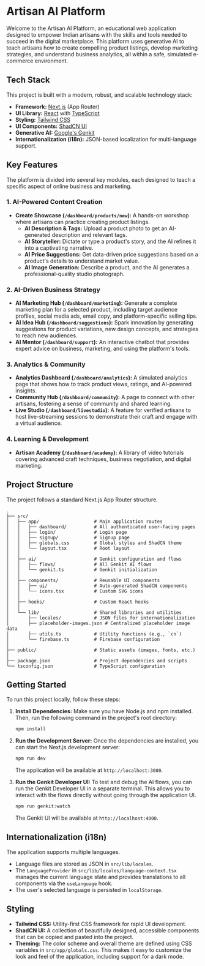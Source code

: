 # Artisan AI Platform

Welcome to the Artisan AI Platform, an educational web application designed to empower Indian artisans with the skills and tools needed to succeed in the digital marketplace. This platform uses generative AI to teach artisans how to create compelling product listings, develop marketing strategies, and understand business analytics, all within a safe, simulated e-commerce environment.

## Tech Stack

This project is built with a modern, robust, and scalable technology stack:

- **Framework:** [Next.js](https://nextjs.org/) (App Router)
- **UI Library:** [React](https://react.dev/) with [TypeScript](https://www.typescriptlang.org/)
- **Styling:** [Tailwind CSS](https://tailwindcss.com/)
- **UI Components:** [ShadCN UI](https://ui.shadcn.com/)
- **Generative AI:** [Google's Genkit](https://firebase.google.com/docs/genkit)
- **Internationalization (i18n):** JSON-based localization for multi-language support.

## Key Features

The platform is divided into several key modules, each designed to teach a specific aspect of online business and marketing.

### 1. AI-Powered Content Creation
- **Create Showcase (`/dashboard/products/new`):** A hands-on workshop where artisans can practice creating product listings.
  - **AI Description & Tags:** Upload a product photo to get an AI-generated description and relevant tags.
  - **AI Storyteller:** Dictate or type a product's story, and the AI refines it into a captivating narrative.
  - **AI Price Suggestions:** Get data-driven price suggestions based on a product's details to understand market value.
  - **AI Image Generation:** Describe a product, and the AI generates a professional-quality studio photograph.

### 2. AI-Driven Business Strategy
- **AI Marketing Hub (`/dashboard/marketing`):** Generate a complete marketing plan for a selected product, including target audience profiles, social media ads, email copy, and platform-specific selling tips.
- **AI Idea Hub (`/dashboard/suggestions`):** Spark innovation by generating suggestions for product variations, new design concepts, and strategies to reach new audiences.
- **AI Mentor (`/dashboard/support`):** An interactive chatbot that provides expert advice on business, marketing, and using the platform's tools.

### 3. Analytics & Community
- **Analytics Dashboard (`/dashboard/analytics`):** A simulated analytics page that shows how to track product views, ratings, and AI-powered insights.
- **Community Hub (`/dashboard/community`):** A page to connect with other artisans, fostering a sense of community and shared learning.
- **Live Studio (`/dashboard/livestudio`):** A feature for verified artisans to host live-streaming sessions to demonstrate their craft and engage with a virtual audience.

### 4. Learning & Development
- **Artisan Academy (`/dashboard/academy`):** A library of video tutorials covering advanced craft techniques, business negotiation, and digital marketing.

## Project Structure

The project follows a standard Next.js App Router structure.

```
.
├── src/
│   ├── app/                    # Main application routes
│   │   ├── dashboard/          # All authenticated user-facing pages
│   │   ├── login/              # Login page
│   │   ├── signup/             # Signup page
│   │   ├── globals.css         # Global styles and ShadCN theme
│   │   └── layout.tsx          # Root layout
│   │
│   ├── ai/                     # Genkit configuration and flows
│   │   ├── flows/              # All Genkit AI flows
│   │   └── genkit.ts           # Genkit initialization
│   │
│   ├── components/             # Reusable UI components
│   │   ├── ui/                 # Auto-generated ShadCN components
│   │   └── icons.tsx           # Custom SVG icons
│   │
│   ├── hooks/                  # Custom React hooks
│   │
│   └── lib/                    # Shared libraries and utilities
│       ├── locales/            # JSON files for internationalization
│       ├── placeholder-images.json # Centralized placeholder image data
│       ├── utils.ts            # Utility functions (e.g., `cn`)
│       └── firebase.ts         # Firebase configuration
│
├── public/                     # Static assets (images, fonts, etc.)
│
├── package.json                # Project dependencies and scripts
└── tsconfig.json               # TypeScript configuration
```

## Getting Started

To run this project locally, follow these steps:

1.  **Install Dependencies:**
    Make sure you have Node.js and npm installed. Then, run the following command in the project's root directory:
    ```bash
    npm install
    ```

2.  **Run the Development Server:**
    Once the dependencies are installed, you can start the Next.js development server:
    ```bash
    npm run dev
    ```
    The application will be available at `http://localhost:3000`.

3.  **Run the Genkit Developer UI:**
    To test and debug the AI flows, you can run the Genkit Developer UI in a separate terminal. This allows you to interact with the flows directly without going through the application UI.
    ```bash
    npm run genkit:watch
    ```
    The Genkit UI will be available at `http://localhost:4000`.

## Internationalization (i18n)

The application supports multiple languages.
- Language files are stored as JSON in `src/lib/locales`.
- The `LanguageProvider` in `src/lib/locales/language-context.tsx` manages the current language state and provides translations to all components via the `useLanguage` hook.
- The user's selected language is persisted in `localStorage`.

## Styling

- **Tailwind CSS:** Utility-first CSS framework for rapid UI development.
- **ShadCN UI:** A collection of beautifully designed, accessible components that can be copied and pasted into the project.
- **Theming:** The color scheme and overall theme are defined using CSS variables in `src/app/globals.css`. This makes it easy to customize the look and feel of the application, including support for a dark mode.
